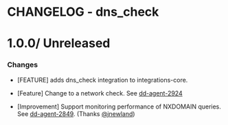 # CHANGELOG - dns_check

1.0.0/ Unreleased
==================

### Changes

* [FEATURE] adds dns_check integration to integrations-core.
* [Feature] Change to a network check. See [dd-agent-2924](https://github.com/DataDog/dd-agent/issues/2924)

* [Improvement] Support monitoring performance of NXDOMAIN queries. See [dd-agent-2849](https://github.com/DataDog/dd-agent/issues/2849). (Thanks [@jnewland][])

<!--- The following link definition list is generated by PimpMyChangelog --->
[@jnewland]: https://github.com/jnewland